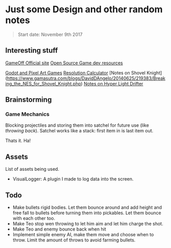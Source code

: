 # Just some Design and other random notes

> Start date: November 9th 2017

## Interesting stuff

[GameOff Official site](https://itch.io/jam/game-off-2017)
[Open Source Game dev resources](https://github.com/Calinou/awesome-gamedev)

[Godot and Pixel Art Games](https://medium.com/@tumeowilliam/godot-engine-and-pixel-art-a-better-love-story-than-twilight-4c8155ba71cd)
[Resolution Calculator](http://www.silisoftware.com/tools/screen_aspect_ratio_calculator)
[Notes on Shovel Knight] (https://www.gamasutra.com/blogs/DavidDAngelo/20140625/219383/Breaking_the_NES_for_Shovel_Knight.php)
[Notes on Hyper Light Drifter](http://nightmargin.tumblr.com/post/102886823891/on-resolution)

## Brainstorming

### Game Mechanics

Blocking projectiles and storing them into satchel for future use (like *throwing back*).
Satchel works like a stack: first item in is last item out.

Thats it. Ha!


## Assets

List of assets being used. 

- VisualLogger: A plugin I made to log data into the screen.



## Todo

- Make bullets rigid bodies. Let them bounce around and add height and free fall to bullets before turning them into pickables. Let them bounce with each other too.
- Make Teo stop wen throwing to let him aim and let him charge the shot.
- Make Teo and enemy bounce back when hit
- Implement simple enemy AI, make them move and choose when to throw. Limit the amount of throws to avoid farming bullets.

